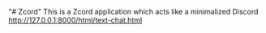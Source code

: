 "# Zcord" 
This is a Zcord application which acts like a minimalized Discord
http://127.0.0.1:8000/html/text-chat.html